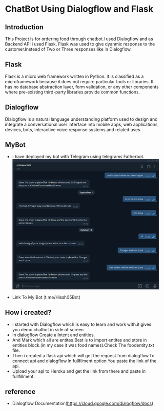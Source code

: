 # ChatBot Using Dialogflow and Flask


## Introduction

This Project is for ordering food through chatbot.I used Dialogflow and as Backend APi i used Flask.
Flask was used to give dyanmic response to the customer.Instead of Two or Three responses like in Dialogflow.


## Flask

Flask is a micro web framework written in Python. It is classified as a microframework because it does not require particular tools or libraries. It has no database abstraction layer, form validation, or any other components where pre-existing third-party libraries provide common functions.

## Dialogflow

Dialogflow is a natural language understanding platform used to design and integrate a conversational user interface into mobile apps, web applications, devices, bots, interactive voice response systems and related uses.

## MyBot

* I have deployed my bot with Telegram using telegrams Fatherbot.
![img1](https://github.com/hissh05/OnlineEatsBot_with_Flask-/blob/master/Botimage.png)

* Link To My Bot
		(t.me/Hissh05Bot)

## How i created?

* I started with Dialogflow which is easy to learn and work with.it gives you demo chatbot in side of screen
* In dialogflow Create a Intent and entities.
* And Mark which all are entites.Best is to import entites and store in entities block.(in my case it was food names).Check The foodentity.txt file.
* Then i created a flask api which will get the request from dialogflow.To connect api and dialogflow.In fullfilment option You paste the link of the api.
* Upload your api to Heroku and get the link from there and paste in fullfillment.

## reference

* Dialogflow Documentation(https://cloud.google.com/dialogflow/docs)